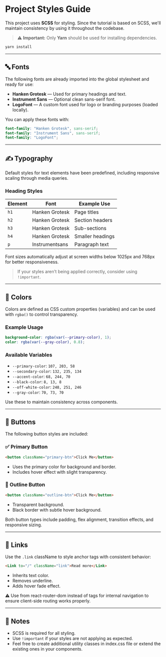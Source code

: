 # Project Styles Guide

This project uses **SCSS** for styling. Since the tutorial is based on SCSS, we'll maintain consistency by using it throughout the codebase.

> ⚠️ **Important:** Only **Yarn** should be used for installing dependencies.

```bash
yarn install
```

---

## 🔤 Fonts

The following fonts are already imported into the global stylesheet and ready for use:

- **Hanken Grotesk** — Used for primary headings and text.
- **Instrument Sans** — Optional clean sans-serif font.
- **LogoFont** — A custom font used for logo or branding purposes (loaded locally).

You can apply these fonts with:

```scss
font-family: "Hanken Grotesk", sans-serif;
font-family: "Instrument Sans", sans-serif;
font-family: "LogoFont";
```

---

## ✍️ Typography

Default styles for text elements have been predefined, including responsive scaling through media queries.

### Heading Styles

| Element | Font           | Example Use      |
| ------- | -------------- | ---------------- |
| `h1`    | Hanken Grotesk | Page titles      |
| `h2`    | Hanken Grotesk | Section headers  |
| `h3`    | Hanken Grotesk | Sub-sections     |
| `h4`    | Hanken Grotesk | Smaller headings |
| `p`     | Instrumentsans | Paragraph text   |

Font sizes automatically adjust at screen widths below 1025px and 768px for better responsiveness.

> If your styles aren’t being applied correctly, consider using `!important`.

---

## 🎨 Colors

Colors are defined as CSS custom properties (variables) and can be used with `rgba()` to control transparency.

### Example Usage

```scss
background-color: rgba(var(--primary-color), 1);
color: rgba(var(--gray-color), 0.8);
```

### Available Variables

- `--primary-color`: `107, 203, 58`
- `--secondary-color`: `132, 235, 134`
- `--accent-color`: `68, 244, 70`
- `--black-color`: `8, 13, 8`
- `--off-white-color`: `248, 251, 246`
- `--gray-color`: `70, 73, 70`

Use these to maintain consistency across components.

---

## 🔘 Buttons

The following button styles are included:

### ✅ Primary Button

```html
<button className="primary-btn">Click Me</button>
```

- Uses the primary color for background and border.
- Includes hover effect with slight transparency.

### 🔲 Outline Button

```html
<button className="outline-btn">Click Me</button>
```

- Transparent background.
- Black border with subtle hover background.

Both button types include padding, flex alignment, transition effects, and responsive sizing.

---

## 🔗 Links

Use the `.link` className to style anchor tags with consistent behavior:

```html
<Link to="/" className="link">Read more</Link>
```

- Inherits text color.
- Removes underline.
- Adds hover fade effect.

⚠️ Use <Link> from react-router-dom instead of <a> tags for internal navigation to ensure client-side routing works properly.

---

## 🧠 Notes

- SCSS is required for all styling.
- Use `!important` if your styles are not applying as expected.
- Feel free to create additional utility classes in index.css file or extend the existing ones in your components.
